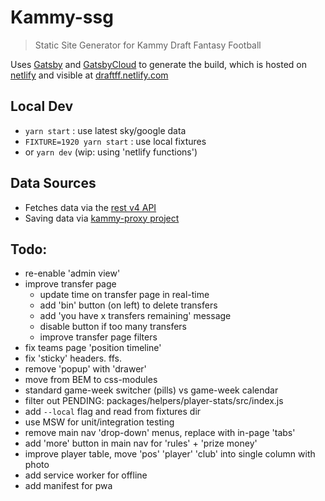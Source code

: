 # Kammy-ssg

 > Static Site Generator for Kammy Draft Fantasy Football

Uses [Gatsby](https://www.gatsbyjs.com/docs/) and [GatsbyCloud](https://www.gatsbyjs.com/dashboard) to generate the build, which is hosted on [netlify](https://app.netlify.com/teams/peter-mouland/sites) and visible at [draftff.netlify.com](http://draftff.netlify.com/)

## Local Dev

 - `yarn start` : use latest sky/google data
 - `FIXTURE=1920 yarn start` : use local fixtures
 - or `yarn dev` (wip: using 'netlify functions')

## Data Sources

 - Fetches data via the [rest v4 API](https://developers.google.com/sheets/api)
 - Saving data via [kammy-proxy project](http://github.com/peter-mouland/kammy-proxy)

## Todo:
 - re-enable 'admin view'
 - improve transfer page
     - update time on transfer page in real-time
     - add 'bin' button (on left) to delete transfers
     - add 'you have x transfers remaining' message
     - disable button if too many transfers
     - improve transfer page filters
 - fix teams page 'position timeline'
 - fix 'sticky' headers. ffs.
 - remove 'popup' with 'drawer'
 - move from BEM to css-modules
 - standard game-week switcher (pills) vs game-week calendar
 - filter out PENDING: packages/helpers/player-stats/src/index.js
 - add `--local` flag and read from fixtures dir
 - use MSW for unit/integration testing
 - remove main nav 'drop-down' menus, replace with in-page 'tabs'
 - add 'more' button in main nav for 'rules' + 'prize money'
 - improve player table, move 'pos' 'player' 'club' into single column with photo
 - add service worker for offline
 - add manifest for pwa
